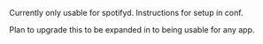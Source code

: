Currently only usable for spotifyd. Instructions for setup in conf.

Plan to upgrade this to be expanded in to being usable for any app.
